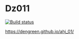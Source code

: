 # Dz011
[![Build status](https://ci.appveyor.com/api/projects/status/n728c8ga0sc54l58?svg=true)](https://ci.appveyor.com/project/DenGreen/ahj-01)

https://dengreen.github.io/ahj_01/

